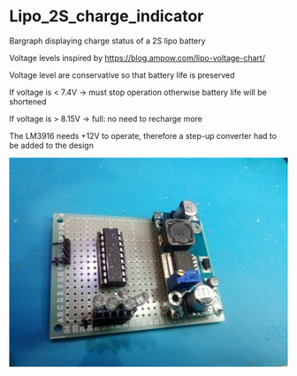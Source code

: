 # Lipo_2S_charge_indicator

Bargraph displaying charge status of a 2S lipo battery

Voltage levels inspired by https://blog.ampow.com/lipo-voltage-chart/

Voltage level are conservative so that battery life is preserved

If voltage is < 7.4V  -> must stop operation otherwise battery life will be shortened

If voltage is > 8.15V -> full: no need to recharge more

The LM3916 needs +12V to operate, therefore a step-up converter had to be added to the design

![Photo](Documents/component_side.jpg)
